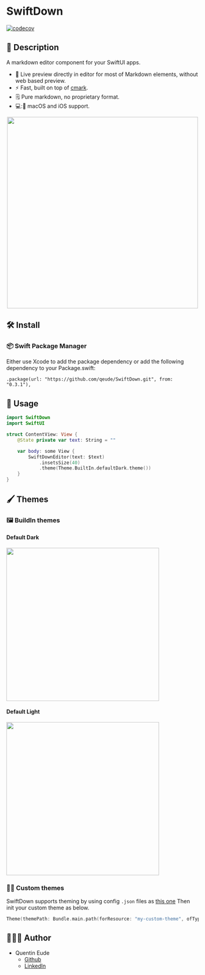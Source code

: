 # SwiftDown

[![codecov](https://codecov.io/gh/qeude/SwiftDown/branch/main/graph/badge.svg?token=RB6K3Q5QIO)](https://codecov.io/gh/qeude/SwiftDown)

## 📖 Description

A markdown editor component for your SwiftUI apps.

- 🎉 Live preview directly in editor for most of Markdown elements, without web based preview.
- ⚡️ Fast, built on top of [cmark](https://github.com/commonmark/cmark).
- 🗒 Pure markdown, no proprietary format.
- 💻:📱 macOS and iOS support.

<div align=center><img src="resources/demo.gif" align=center height="500"></div>

## 🛠️ Install

### 📦 Swift Package Manager

Either use Xcode to add the package dependency or add the following dependency to your Package.swift:

```
.package(url: "https://github.com/qeude/SwiftDown.git", from: "0.3.1"),
```

## 🔧 Usage

```swift
import SwiftDown
import SwiftUI

struct ContentView: View {
    @State private var text: String = ""

    var body: some View {
        SwiftDownEditor(text: $text)
            .insetsSize(40)
            .theme(Theme.BuiltIn.defaultDark.theme())
    }
}
```

## 🖌️ Themes

### 🖼 BuildIn themes

#### Default Dark

<img src="resources/default-dark-theme.png" height="400">

#### Default Light

<img src="resources/default-light-theme.png" height="400">

### 🧑‍🎨 Custom themes

SwiftDown supports theming by using config `.json` files as [this one](./Sources/SwiftDown/Resources/Themes/default-dark.json)
Then init your custom theme as below.

```swift
Theme(themePath: Bundle.main.path(forResource: "my-custom-theme", ofType: "json"))
```

## 👨🏻‍💻 Author

- Quentin Eude
  - [Github](https://github.com/qeude)
  - [LinkedIn](https://www.linkedin.com/in/quentineude/)
